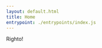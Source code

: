 ```yaml
---
layout: default.html
title: Home
entrypoint: ./entrypoints/index.js
---
```

<my-greeting name="friend">Righto!</my-greeting>